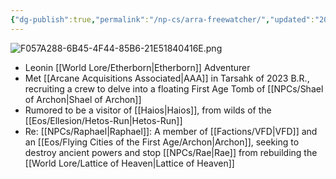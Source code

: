 ```yaml
---
{"dg-publish":true,"permalink":"/np-cs/arra-freewatcher/","updated":"2024-12-23T22:24:50.937-05:00"}
---
```


![F057A288-6B45-4F44-85B6-21E51840416E.png](/img/user/Images/F057A288-6B45-4F44-85B6-21E51840416E.png)
- Leonin [[World Lore/Etherborn\|Etherborn]] Adventurer
- Met [[Arcane Acquisitions Associated\|AAA]] in Tarsahk of 2023 B.R., recruiting a crew to delve into a floating First Age Tomb of [[NPCs/Shael of Archon\|Shael of Archon]]
- Rumored to be a visitor of [[Haios\|Haios]], from wilds of the [[Eos/Ellesion/Hetos-Run\|Hetos-Run]]
- Re: [[NPCs/Raphael\|Raphael]]: A member of [[Factions/VFD\|VFD]] and an [[Eos/Flying Cities of the First Age/Archon\|Archon]], seeking to destroy ancient powers and stop [[NPCs/Rae\|Rae]] from rebuilding the [[World Lore/Lattice of Heaven\|Lattice of Heaven]]